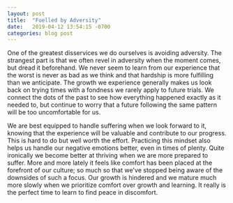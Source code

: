 ```yaml
---
layout: post
title:  "Fuelled by Adversity"
date:   2019-04-12 13:54:15 -0700
categories: blog post
---
```


One of the greatest disservices we do ourselves is avoiding adversity. The strangest part is that we often revel in adversity when the moment comes, but dread it beforehand. We never seem to learn from our experience that the worst is never as bad as we think and that hardship is more fulfilling than we anticipate. The growth we experience generally makes us look back on trying times with a fondness we rarely apply to future trials. We connect the dots of the past to see how everything happened exactly as it needed to, but continue to worry that a future following the same pattern will be too uncomfortable for us. 

We are best equipped to handle suffering when we look forward to it, knowing that the experience will be valuable and contribute to our progress. This is hard to do but well worth the effort. Practicing this mindset also helps us handle our negative emotions better, even in times of plenty. Quite ironically we become better at thriving when we are more prepared to suffer. More and more lately it feels like comfort has been placed at the forefront of our culture; so much so that we've stopped being aware of the downsides of such a focus. Our growth is hindered and we mature much more slowly when we prioritize comfort over growth and learning. It really is the perfect time to learn to find peace in discomfort.
